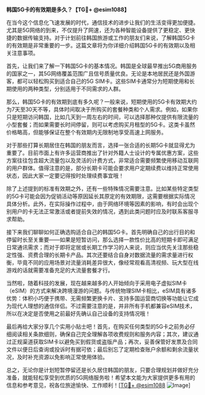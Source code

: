 **韩国5G卡的有效期是多久？【TG💪+ @esim1088】**

在当今这个信息化飞速发展的时代，通信技术的进步让我们的生活变得更加便捷。尤其是5G网络的到来，不仅提升了网速，还为各种智能设备提供了更稳定、更快捷的数据传输支持。对于计划前往韩国旅游或工作的朋友们来说，了解韩国5G卡的有效期是非常重要的一步。这篇文章将为你详细介绍韩国5G卡的有效期以及相关注意事项。

首先，让我们来了解一下韩国5G卡的基本情况。韩国是全球最早推出5G商用服务的国家之一，其5G网络覆盖范围广且信号质量优良。无论是本地居民还是外国游客，都可以轻松购买到适合自己的5G SIM卡。这些SIM卡通常分为短期使用和长期使用的两种类型，分别适用于不同需求的人群。

那么，韩国5G卡的有效期到底有多久呢？一般来说，短期使用的5G卡有效期大约为7天至30天不等，具体时间取决于所购买的套餐种类和个人需求。例如，如果你只是短期访问韩国，比如几天到一周左右的时间，可以选择那种仅提供有限流量的小型套餐；而如果需要长时间停留，则可以考虑购买月租型的5G卡。这类卡虽然价格略高，但能够保证在整个有效期内无限制地享受高速上网服务。

对于那些打算长期居住在韩国的朋友而言，选择一张合适的长期5G卡就显得尤为重要了。目前市面上有许多运营商推出了针对外籍人士设计的专属优惠方案，这些方案往往包含超大流量包以及灵活的计费方式，非常适合需要频繁使用移动互联网的用户群体。值得注意的是，部分长期卡可能会要求用户定期续费以维持正常使用状态，因此大家一定要记得按时处理续费事宜哦！

除了上述提到的标准有效期之外，还有一些特殊情况需要注意。比如某些特定类型的5G卡可能会因为促销活动等原因延长其原定的有效期限，这需要根据实际情况具体分析。此外，在实际操作过程中，由于网络环境等因素的影响，有时会出现个别用户的卡无法正常激活或者提前失效的情况，遇到此类问题时应及时联系客服寻求帮助。

接下来我们聊聊如何正确选购适合自己的韩国5G卡。首先明确自己的出行目的和停留时长至关重要——如果是短暂访问，那么选择一款性价比高的短期卡即可满足日常通讯需求；而对于即将定居或长期工作学习的人来说，则应当优先关注那些稳定性强、资费合理的长期卡产品。其次还要结合自身对数据流量的需求量进行权衡，毕竟不同的应用场景对流量消耗差异很大，像经常观看高清视频、玩大型在线游戏的话就需要准备充足的大流量套餐才行。

当然啦，随着科技的发展，现在越来越多的人开始倾向于采用电子虚拟SIM卡（eSIM）的方式来解决跨境漫游的问题。与传统物理SIM卡相比，eSIM具有诸多优势：体积小巧便于携带、无需频繁更换卡片、支持多国运营商切换等功能让它成为现代人理想的通信伴侣。不过需要注意的是，并非所有手机都兼容eSIM技术，所以在决定是否使用之前最好先确认自己设备的支持情况哦！

最后再给大家分享几个实用小贴士吧！首先，在购买任何类型的5G卡之前务必仔细阅读相关条款细则，确保自己完全理解各项收费规则和服务内容；其次，建议通过正规渠道获取SIM卡以避免买到假货或盗版产品；再次，妥善保管好发票及合同文件以便日后查询或投诉时有据可依；最后别忘了定期检查账户余额和剩余流量状况，及时补充资源以免影响正常使用体验。

总之，无论你是计划短暂停留还是长久居住韩国的朋友，只要合理规划并做好充分准备，就能轻松享受到优质的5G网络服务啦！希望本文能为大家提供更多有用的信息和参考意见，祝各位旅途愉快、工作顺利！[[TG💪+ @esim1088](https://t.me/s/esim1088) ![Image](https://i.postimg.cc/4NQfJmqS/Snipaste-2025-05-13-00-14-12.png)]